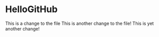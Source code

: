# HelloGitHub
This is a change to the file
This is another change to the file!
This is yet another change!
